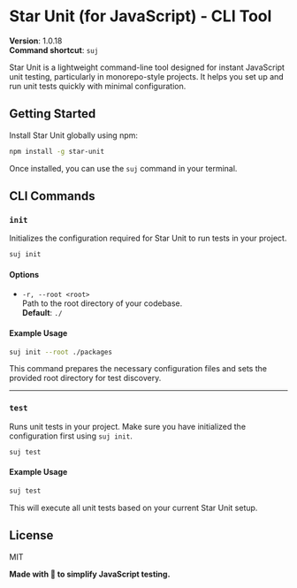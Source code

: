 # Star Unit (for JavaScript) - CLI Tool

**Version**: 1.0.18  
**Command shortcut**: `suj`

Star Unit is a lightweight command-line tool designed for instant JavaScript unit testing, particularly in monorepo-style projects. It helps you set up and run unit tests quickly with minimal configuration.

## Getting Started

Install Star Unit globally using npm:

```bash
npm install -g star-unit
```

Once installed, you can use the `suj` command in your terminal.

## CLI Commands

### `init`

Initializes the configuration required for Star Unit to run tests in your project.

```bash
suj init
```

#### Options

- `-r, --root <root>`  
  Path to the root directory of your codebase.  
  **Default**: `./`

#### Example Usage

```bash
suj init --root ./packages
```

This command prepares the necessary configuration files and sets the provided root directory for test discovery.

---

### `test`

Runs unit tests in your project. Make sure you have initialized the configuration first using `suj init`.

```bash
suj test
```

#### Example Usage

```bash
suj test
```

This will execute all unit tests based on your current Star Unit setup.

## License

MIT

**Made with 💛 to simplify JavaScript testing.**
